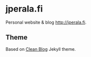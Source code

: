 # jperala.fi

Personal website & blog http://jperala.fi.

## Theme

Based on [Clean Blog](https://github.com/BlackrockDigital/startbootstrap-clean-blog-jekyll) Jekyll theme.
